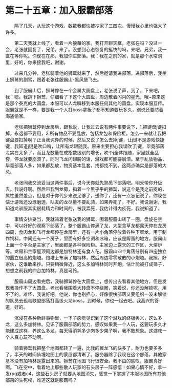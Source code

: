 # 第二十五章：加入服霸部落

　　隔了几天，从玩这个游戏，数数我都快被抄家了三四次。慢慢我心里也强大了许多。

　　第二天我就上线了，看着一片狼藉的家。我打开聊天框，老张在吗？没过一会，老张就回复了，兄弟，来了。没想到心态恢复的挺快的吗，来吧，兄弟，我一直在等你呢。你现在在那，我加你进部落。我：我在之前的家，就是那个水帘洞里，好的，你来接我吧，谢谢。

　　过来几分钟，老张骑着他的狮鹫就来了，然后邀请我进部落，进部落后，我坐上狮鹫的副驾，跟着老张往服霸山-黑风堡飞去。

　　到了服霸山后，狮鹫停在一个金属大圆盘上，老张说了声，到了，下来吧。我：嗯。我跳下狮鹫，仔细看了下这个大圆盘，周边散着闪闪的星光，哦~原来这是那个泰克的大圆盘，本服可以人龙瞬移到本服任何其他的圆盘，实现本服互传。服霸就是不一样，要是我一个人打boss拿板子都不知道要玩多久，别说还要防着海盗偷家。

　　老张把狮鹫停到龙房后，跟我说，让我过去说有两件事要说下，1.把键盘j键扣掉，永远都不要用，2.所有物品不要乱放，包括龙包和保险柜。怎么一来就让我把键盘要扣掉啊？正当我诧异的时候，然后又说了怎么去掉j键，让j键不是游戏快捷键，我知道j键是吹口哨，让所有龙跟随我。原来主要担心我误吹了j键，毕竟部落龙实在太多了，而且龙数量在成指数级别的增长，吹个j全体跟随，家里就全乱套，停龙就要崩溃了。同时飞龙闪翅膀的话，游戏都可能要崩溃。至于乱放物品，毕竟部落人多，如果都乱放，物资基本乱套，找都找不到。这两点确实是部落的大忌。

　　老张同我交流妥当这两件事后，说今天你就先熟悉下部落吧。明天带你升级去。我说好啊。然后带我到龙房，指着一个黑乎乎的狮鹫，说这个是我之前捉的，属性虽然差点，但是对于你代步来说足够了，送你了，还有一点忘记说了，你现在估计游戏还没琢磨透，队友的龙尽量不要乱骑，如果弄死了，不好。我说谢谢，我知道龙驯服其实很耗精力和时间的，被我弄死，我估计得内疚死，我说知道了。

　　事情安排妥当，我就骑着老张送我的狮鹫，围着服霸山转了一圈，盘旋在空中，可以好好的观察下部落了。整个服霸山停满了龙，大型食草龙都露天停在龙房四周，食肉龙和飞行龙都停在龙房里，还有一片小角落停放着各种下蛋龙，用于制作饲料，中间还有一个房子，里面有好多空调和冰箱，应该是孵蛋的地方。服霸山上面一个平台是主家了，里面都是各种保险柜。主家边上露天的工作区，大熔炉等。龙房和主家屋顶周边都是加特林还有食人花。服霸山四个角落分别有四座独立的矗立很高的炮塔。炮塔上布满了加特林，然后周边零零散散的小炮塔。我擦，好家伙，这谁敢来抄。只要稍微靠近，这么多加特林同时开炮，估计能被打成筛子，想想之前我的四台加特林，真是可怜。

　　服霸山周边看完后，我骑狮鹫停在大圆盘上，想传出去看看其他地方，但是发现我操作不了大圆盘。老张看我围着大转盘不停绕圈，笑着说，你还没解锁呢，用不了的。难怪，我说好吧。他说，你也别担心，好像很快部落又要组织一波未解锁的队员去孤岛联盟部落打高级火龙boss，到时候，你也一起去吧。我高兴的答道，好的。

　　沉浸在各种新鲜事物里，一下子感觉见识到了这个游戏的终极奥义，这么多龙，这么多加特林。见识了服霸部落的势力。感叹如果我一个人玩，这要玩多久才能建成这样，养这么多龙，每天得消耗多少肉多少果子啊，我不敢想象。这游戏一个人真心玩不动啊。

　　骑着狮鹫我把整个地图都转了一遍，比我的翼龙飞的快多了，耐力也要多多了。半天的时间仙境地图上的蒙层都清晰了。服务器除了我现在这个部落，其他家基本没有加特林是露出来的。狮鹫在地图飞行很安全。我不由的感叹，服霸真好啊。飞在空中，看着地上那些散人玩家的石头房子一阵感悟！如果心情不好，拿一发rpg或者c4，这些石头房子就要从地图消失，感觉一下掌握了本服地图所有其他部落的生死权，难道这就是服霸吗？

